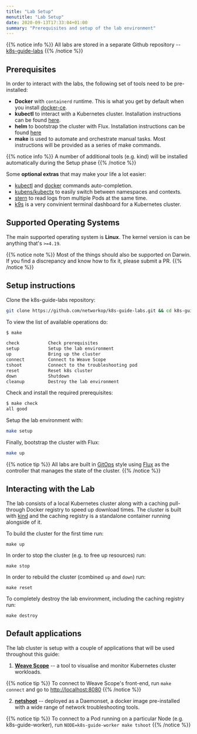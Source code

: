 ```yaml
---
title: "Lab Setup"
menutitle: "Lab Setup"
date: 2020-09-13T17:33:04+01:00
summary: "Prerequisites and setup of the lab environment"
---
```


{{% notice info %}}
All labs are stored in a separate Github repository -- [k8s-guide-labs](https://github.com/networkop/k8s-guide-labs)
{{% /notice %}}

## Prerequisites

In order to interact with the labs, the following set of tools need to be pre-installed:

* **Docker** with `containerd` runtime. This is what you get by default when you install [docker-ce](https://docs.docker.com/engine/install/).
* **kubectl** to interact with a Kubernetes cluster. Installation instructions can be found [here](https://kubernetes.io/docs/tasks/tools/install-kubectl/).
* **helm** to bootstrap the cluster with Flux. Installation instructions can be found [here](https://github.com/helm/helm#install)
* **make** is used to automate and orchestrate manual tasks. Most instructions will be provided as a series of make commands.

{{% notice info %}}
A number of additional tools (e.g. kind) will be installed automatically during the Setup phase
{{% /notice %}}

Some **optional extras** that may make your life a lot easier:

* [kubectl](https://kubernetes.io/docs/tasks/tools/install-kubectl/#optional-kubectl-configurations) and [docker](https://github.com/docker/docker-ce/tree/master/components/cli/contrib/completion) commands auto-completion.
* [kubens/kubectx](https://github.com/ahmetb/kubectx) to easily switch between namespaces and contexts.
* [stern](https://github.com/wercker/stern) to read logs from multiple Pods at the same time.
* [k9s](https://github.com/derailed/k9s) is a very convinient terminal dashboard for a Kubernetes cluster.

## Supported Operating Systems

The main supported operating system is **Linux**. The kernel version is can be anything that's `>=4.19`.

{{% notice note %}}
Most of the things should also be supported on Darwin. If you find a discrepancy and know how to fix it, please submit a PR.
{{% /notice %}}


## Setup instructions

Clone the k8s-guide-labs repository:

```bash
git clone https://github.com/networkop/k8s-guide-labs.git && cd k8s-guide-labs
```

To view the list of available operations do:

```bash
$ make  

check           Check prerequisites 
setup           Setup the lab environment 
up              Bring up the cluster 
connect         Connect to Weave Scope 
tshoot          Connect to the troubleshooting pod 
reset           Reset k8s cluster 
down            Shutdown 
cleanup         Destroy the lab environment 
```

Check and install the required prerequisites:

```bash
$ make check
all good
```

Setup the lab environment with:

```bash
make setup
```

Finally, bootstrap the cluster with Flux:


```bash
make up
```

{{% notice tip %}}
All labs are built in [GitOps](https://www.weave.works/technologies/gitops/) style using [Flux](https://github.com/fluxcd/flux) as the controller that manages the state of the cluster. 
{{% /notice %}}

## Interacting with the Lab

The lab consists of a local Kubernetes cluster along with a caching pull-through Docker registry to speed up download times. The cluster is built with [kind](https://github.com/kubernetes-sigs/kind) and the caching registry is a standalone container running alongside of it.

To build the cluster for the first time run:

```
make up
```

In order to stop the cluster (e.g. to free up resources) run:

```
make stop
````

In order to rebuild the cluster (combined `up` and `down`) run:

```
make reset
```

To completely destroy the lab environment, including the caching registry run:


```
make destroy
```


## Default applications

The lab cluster is setup with a couple of applications that will be used throughout this guide:

1. **[Weave Scope](https://github.com/weaveworks/scope)** -- a tool to visualise and monitor Kubernetes cluster workloads.

{{% notice tip %}}
To connect to Weave Scope's front-end, run `make connect` and go to [http://localhost:8080](http://localhost:8080)
{{% /notice %}}


2. **[netshoot](https://github.com/nicolaka/netshoot)** -- deployed as a Daemonset, a docker image pre-installed with a wide range of network troubleshooting tools.

{{% notice tip %}}
To connect to a Pod running on a particular Node (e.g. k8s-guide-worker), run `NODE=k8s-guide-worker make tshoot`
{{% /notice %}}